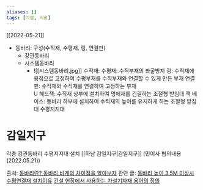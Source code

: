 ```yaml
---
aliases: []
tags: [가설, 시공]
---
```


[[2022-05-21]]

- 동바리: 구성(수직재, 수평재, 링, 연결핀)
  - 강관동바리
  - 시스템동바리
	  - ![[시스템동바리.jpg]]
	    수직재:
	    수평재: 수직부재의 좌굴방지
	    링: 수직재에 용접으로 고정하여 수평부재를 수직부재와 연결할 수 있게 만든 부재
	    연결핀: 수직재와 수직재를 연결하여 고정하는 부재  
	    U 헤드잭: 수직재 상부에 설치하여 멍에재를 긴결하는 조절형 받침대
	    잭 베이스: 동바리 하부에 설치하여 수직재의 높이를 유지하게 하는 조절형 받침대
  수평지지대

# 감일지구
각층 강관동바리 수평지지대 설치 [[하남 감일지구|감일지구]] (민이사 협의내용 (2022.05.21))

출처: [동바리란? 동바리 비계의 차이점을 알아보자](https://catcom.tistory.com/498)
관련 글:
[동바리 높이 3.5M 이상시 수평연결재 설치이유](https://0702pe.tistory.com/entry/%EB%8F%99%EB%B0%94%EB%A6%AC-%EB%86%92%EC%9D%B4-35m-%EC%9D%B4%EC%83%81%EC%97%90%EC%84%9C-%EC%88%98%ED%8F%89%EC%97%B0%EA%B2%B0%EC%9E%AC-%EC%84%A4%EC%B9%98-%EC%9D%B4%EC%9C%A0)
[건설 현장에서 사용하는 가설기자재 용어의 정의](https://why-not-now.tistory.com/entry/%EA%B1%B4%EC%84%A4%ED%98%84%EC%9E%A5%EC%97%90%EC%84%9C-%EC%82%AC%EC%9A%A9%ED%95%98%EB%8A%94-%EA%B0%80%EC%84%A4-%EA%B8%B0%EC%9E%90%EC%9E%AC-%EC%9A%A9%EC%96%B4%EC%9D%98-%EC%A0%95%EC%9D%98)

